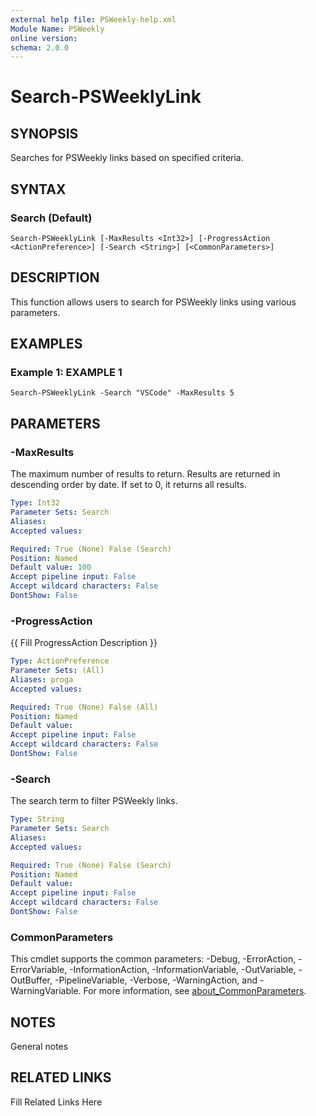 ```yaml
---
external help file: PSWeekly-help.xml
Module Name: PSWeekly
online version: 
schema: 2.0.0
---
```


# Search-PSWeeklyLink

## SYNOPSIS

Searches for PSWeekly links based on specified criteria.

## SYNTAX

### Search (Default)

```
Search-PSWeeklyLink [-MaxResults <Int32>] [-ProgressAction <ActionPreference>] [-Search <String>] [<CommonParameters>]
```

## DESCRIPTION

This function allows users to search for PSWeekly links using various parameters.


## EXAMPLES

### Example 1: EXAMPLE 1

```
Search-PSWeeklyLink -Search "VSCode" -MaxResults 5
```








## PARAMETERS

### -MaxResults

The maximum number of results to return.
Results are returned in descending order by date.
If set to 0, it returns all results.

```yaml
Type: Int32
Parameter Sets: Search
Aliases: 
Accepted values: 

Required: True (None) False (Search)
Position: Named
Default value: 100
Accept pipeline input: False
Accept wildcard characters: False
DontShow: False
```

### -ProgressAction

{{ Fill ProgressAction Description }}

```yaml
Type: ActionPreference
Parameter Sets: (All)
Aliases: proga
Accepted values: 

Required: True (None) False (All)
Position: Named
Default value: 
Accept pipeline input: False
Accept wildcard characters: False
DontShow: False
```

### -Search

The search term to filter PSWeekly links.

```yaml
Type: String
Parameter Sets: Search
Aliases: 
Accepted values: 

Required: True (None) False (Search)
Position: Named
Default value: 
Accept pipeline input: False
Accept wildcard characters: False
DontShow: False
```


### CommonParameters

This cmdlet supports the common parameters: -Debug, -ErrorAction, -ErrorVariable, -InformationAction, -InformationVariable, -OutVariable, -OutBuffer, -PipelineVariable, -Verbose, -WarningAction, and -WarningVariable. For more information, see [about_CommonParameters](http://go.microsoft.com/fwlink/?LinkID=113216).

## NOTES

General notes


## RELATED LINKS

Fill Related Links Here

